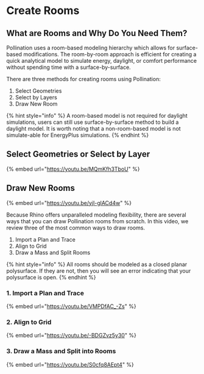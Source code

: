 # Create Rooms

## What are Rooms and Why Do You Need Them?

Pollination uses a room-based modeling hierarchy which allows for surface-based modifications. The room-by-room approach is efficient for creating a quick analytical model to simulate energy, daylight, or comfort performance without spending time with a surface-by-surface.

There are three methods for creating rooms using Pollination:&#x20;

1. Select Geometries
2. Select by Layers
3. Draw New Room

{% hint style="info" %}
A room-based model is not required for daylight simulations, users can still use surface-by-surface method to build a daylight model. It is worth noting that a non-room-based model is not simulate-able for EnergyPlus simulations.
{% endhint %}

## Select Geometries or Select by Layer

{% embed url="https://youtu.be/MQmKfh3TboU" %}

## Draw New Rooms

{% embed url="https://youtu.be/yjI-glACd4w" %}

Because Rhino offers unparalleled modeling flexibility, there are several ways that you can draw Pollination rooms from scratch. In this video, we review three of the most common ways to draw rooms.

1. Import a Plan and Trace
2. Align to Grid
3. Draw a Mass and Split Rooms&#x20;

{% hint style="info" %}
All rooms should be modeled as a closed planar polysurface. If they are not, then you will see an error indicating that your polysurface is open.
{% endhint %}

### 1. Import a Plan and Trace

{% embed url="https://youtu.be/VMPDfAC_-Zs" %}

### 2. Align to Grid

{% embed url="https://youtu.be/-BDGZvz5y30" %}

### 3. Draw a Mass and Split into Rooms

{% embed url="https://youtu.be/S0cfq8AEpt4" %}
